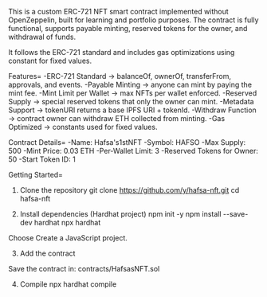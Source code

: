 This is a custom ERC-721 NFT smart contract implemented without OpenZeppelin, built for learning and portfolio purposes.
The contract is fully functional, supports payable minting, reserved tokens for the owner, and withdrawal of funds.

It follows the ERC-721 standard and includes gas optimizations using constant for fixed values.

Features=
-ERC-721 Standard → balanceOf, ownerOf, transferFrom, approvals, and events.
-Payable Minting → anyone can mint by paying the mint fee.
-Mint Limit per Wallet → max NFTs per wallet enforced.
-Reserved Supply → special reserved tokens that only the owner can mint.
-Metadata Support → tokenURI returns a base IPFS URI + tokenId.
-Withdraw Function → contract owner can withdraw ETH collected from minting.
-Gas Optimized → constants used for fixed values.

Contract Details=
-Name: Hafsa's1stNFT
-Symbol: HAFSO
-Max Supply: 500
-Mint Price: 0.03 ETH
-Per-Wallet Limit: 3
-Reserved Tokens for Owner: 50
-Start Token ID: 1

Getting Started=
1. Clone the repository
git clone https://github.com/y/hafsa-nft.git
cd hafsa-nft

2. Install dependencies (Hardhat project)
npm init -y
npm install --save-dev hardhat
npx hardhat


Choose Create a JavaScript project.

3. Add the contract

Save the contract in:
contracts/HafsasNFT.sol

4. Compile
npx hardhat compile